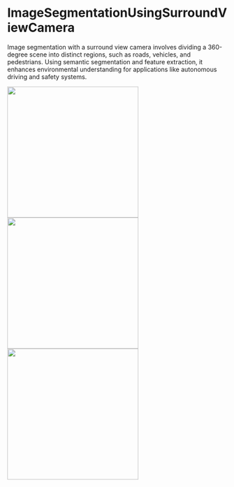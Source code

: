 # ImageSegmentationUsingSurroundViewCamera
Image segmentation with a surround view camera involves dividing a 360-degree scene into distinct regions, such as roads, vehicles, and pedestrians. Using semantic segmentation and feature extraction, it enhances environmental understanding for applications like autonomous driving and safety systems.

<img src="https://github.com/user-attachments/assets/86f5680a-e254-491f-89be-50c618233454" width="300">
<img src="https://github.com/user-attachments/assets/daa9c002-4050-4b77-ba6e-064e43012de4" width="300">
<img src="https://github.com/user-attachments/assets/298120d7-da38-4eaf-a532-10ac9d70ec9a" width="300">
